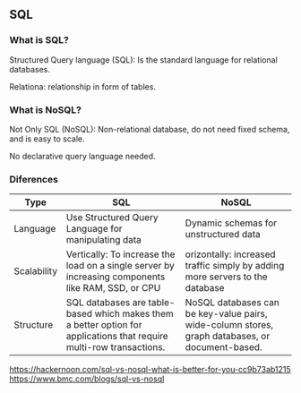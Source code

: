 ## SQL

### What is SQL?
Structured Query language (SQL): Is the standard language for relational databases.

Relationa: relationship in form of tables.

### What is NoSQL?
Not Only SQL (NoSQL): Non-relational database, do not need fixed schema, and is easy to scale.

No declarative query language needed.

### Diferences
Type | SQL | NoSQL
--- | --- | ---
Language | Use Structured Query Language for manipulating data | Dynamic schemas for unstructured data
Scalability | Vertically: To increase the load on a single server by increasing components like RAM, SSD, or CPU | orizontally: increased traffic simply by adding more servers to the database
Structure | SQL databases are table-based which makes them a better option for applications that require multi-row transactions. | NoSQL databases can be key-value pairs, wide-column stores, graph databases, or document-based.



https://hackernoon.com/sql-vs-nosql-what-is-better-for-you-cc9b73ab1215
https://www.bmc.com/blogs/sql-vs-nosql
